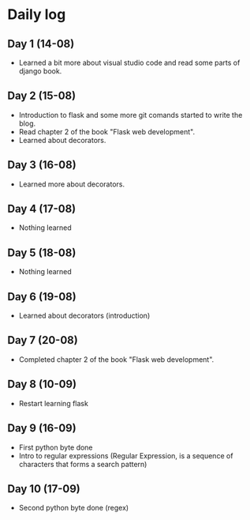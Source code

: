 # Daily log

## Day 1 (14-08)

* Learned a bit more about visual studio code and read some parts of django book.

## Day 2 (15-08)

* Introduction to flask and some more git comands started to write the blog.
* Read chapter 2 of the book "Flask web development".
* Learned about decorators.

## Day 3 (16-08)

* Learned more about decorators.

## Day 4 (17-08)

* Nothing learned

## Day 5 (18-08)

* Nothing learned

## Day 6 (19-08)

* Learned about decorators (introduction)

## Day 7 (20-08)

* Completed chapter 2 of the book "Flask web development".

## Day 8 (10-09)

* Restart learning flask

## Day 9 (16-09)

* First python byte done
* Intro to regular expressions (Regular Expression, is a sequence of characters that forms a search pattern)

## Day 10 (17-09)

* Second python byte done (regex)
